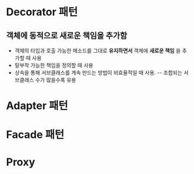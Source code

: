 # Decorator 패턴
## 객체에 동적으로 새로운 책임을 추가함
  - 객체의 타입과 호출 가능한 메소드를 그대로 __유지하면서__ 객체에 __새로운 책임__ 을 추가할 때 사용
  - 탈부착 가능한 책임을 정의할 때 사용
  - 상속을 통해 서브클래스를 계속 만드는 방법이 비효율적일 때 사용.
    -- 조합되는 서브클래스 수가 많을수록 유용
# Adapter 패턴
# Facade 패턴
# Proxy 
